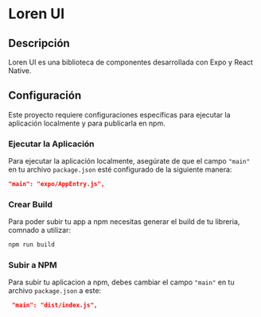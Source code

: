 # Loren UI

## Descripción

Loren UI es una biblioteca de componentes desarrollada con Expo y React Native.

## Configuración

Este proyecto requiere configuraciones específicas para ejecutar la aplicación localmente y para publicarla en npm.

### Ejecutar la Aplicación

Para ejecutar la aplicación localmente, asegúrate de que el campo `"main"` en tu archivo `package.json` esté configurado de la siguiente manera:

````json
"main": "expo/AppEntry.js",
````
### Crear Build

Para poder subir tu app a npm necesitas generar el build de tu libreria, comnado a utilizar:
````bash
npm run build
````

### Subir a NPM

Para subir tu aplicacion a npm, debes cambiar el campo `"main"` en tu archivo `package.json` a este:

```json
 "main": "dist/index.js",
````

